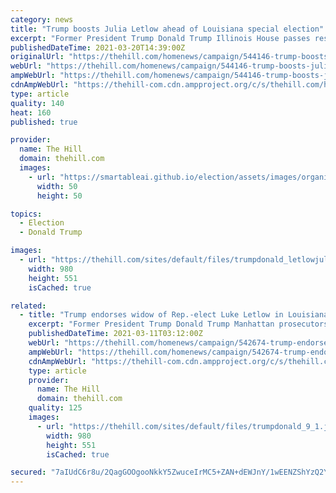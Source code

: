 ```yaml
---
category: news
title: "Trump boosts Julia Letlow ahead of Louisiana special election"
excerpt: "Former President Trump Donald Trump Illinois House passes resolution condemning state rep. for 'standing with insurrectionists' Florida Democrats call for election redo after former state senator ..."
publishedDateTime: 2021-03-20T14:39:00Z
originalUrl: "https://thehill.com/homenews/campaign/544146-trump-boosts-julia-letlow-ahead-of-louisiana-special-election"
webUrl: "https://thehill.com/homenews/campaign/544146-trump-boosts-julia-letlow-ahead-of-louisiana-special-election"
ampWebUrl: "https://thehill.com/homenews/campaign/544146-trump-boosts-julia-letlow-ahead-of-louisiana-special-election?amp"
cdnAmpWebUrl: "https://thehill-com.cdn.ampproject.org/c/s/thehill.com/homenews/campaign/544146-trump-boosts-julia-letlow-ahead-of-louisiana-special-election?amp"
type: article
quality: 140
heat: 160
published: true

provider:
  name: The Hill
  domain: thehill.com
  images:
    - url: "https://smartableai.github.io/election/assets/images/organizations/thehill.com-50x50.jpg"
      width: 50
      height: 50

topics:
  - Election
  - Donald Trump

images:
  - url: "https://thehill.com/sites/default/files/trumpdonald_letlowjulia_youtubegetty.png"
    width: 980
    height: 551
    isCached: true

related:
  - title: "Trump endorses widow of Rep.-elect Luke Letlow in Louisiana House race"
    excerpt: "Former President Trump Donald Trump Manhattan prosecutors intensifying probe into Trump's New York estate: report GOP leaders reiterate commitment to working with Trump amid back-and-forth Top ..."
    publishedDateTime: 2021-03-11T03:12:00Z
    webUrl: "https://thehill.com/homenews/campaign/542674-trump-endorses-widow-of-rep-elect-luke-letlow-in-louisiana-house-race"
    ampWebUrl: "https://thehill.com/homenews/campaign/542674-trump-endorses-widow-of-rep-elect-luke-letlow-in-louisiana-house-race?amp"
    cdnAmpWebUrl: "https://thehill-com.cdn.ampproject.org/c/s/thehill.com/homenews/campaign/542674-trump-endorses-widow-of-rep-elect-luke-letlow-in-louisiana-house-race?amp"
    type: article
    provider:
      name: The Hill
      domain: thehill.com
    quality: 125
    images:
      - url: "https://thehill.com/sites/default/files/trumpdonald_9_1.jpg"
        width: 980
        height: 551
        isCached: true

secured: "7aIUdC6r8u/2QagGOOgooNkkY5ZwuceIrMC5+ZAN+dEWJnY/1wEENZShYzQ2Ym/V9+MO0nBxWoJjH8BHTZ6xcMB9lIGksHujnmbguoRr0Gs/1WTGmvy50/koshUBmZ0VrByOhU1ctkEQ5mnCt5omePg0oY+15PtLbu1h3wbp8dbIDjotcworLZ37+ZGYO16nVgCHEvyU55qyEeBG5lS+Krc+X+Db4EPaytQM9+lT7Ngl2mAQOfgTz3EntxOiDWTkef9Gwc7QrjadyIOI4l9Wya0KBn9yRiIirw3TwGvozjfunILB0caG/uIEhU6i3RRtvCGXH55308JS93d0+NqFwa7kwjXcRBBmF+c4d/mNjls=;p2rBtlytPyVsSXu/F7mS3Q=="
---
```


